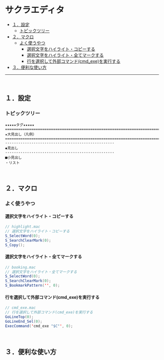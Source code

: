 # サクラエディタ

<!-- TOC -->

- [１．設定](#１．設定)
    - [トピックツリー](#トピックツリー)
- [２．マクロ](#２．マクロ)
    - [よく使うやつ](#よく使うやつ)
        - [選択文字をハイライト・コピーする](#選択文字をハイライト・コピーする)
        - [選択文字をハイライト・全てマークする](#選択文字をハイライト・全てマークする)
        - [行を選択して外部コマンド(cmd_exe)を実行する](#行を選択して外部コマンドcmd_exeを実行する)
- [３．便利な使い方](#３．便利な使い方)

<!-- /TOC -->
---
<br>
<!-- NEXT INDENT -->

<a id="markdown-１．設定" name="１．設定"></a>
## １．設定

<a id="markdown-トピックツリー" name="トピックツリー"></a>
### トピックツリー
```
★★★★★タグ★★★★★
====================================================================================================
★大見出し（凡例）
====================================================================================================
--------------------------------------------------
◆見出し
--------------------------------------------------
■小見出し
・リスト
```

<br>
<!-- NEXT INDENT -->

<a id="markdown-２．マクロ" name="２．マクロ"></a>
## ２．マクロ

<a id="markdown-よく使うやつ" name="よく使うやつ"></a>
### よく使うやつ

<a id="markdown-選択文字をハイライト・コピーする" name="選択文字をハイライト・コピーする"></a>
#### 選択文字をハイライト・コピーする

```java
// highlight.mac
// 選択文字をハイライト・コピーする
S_SelectWord(0);
S_SearchClearMark(0);
S_Copy();
```

<a id="markdown-選択文字をハイライト・全てマークする" name="選択文字をハイライト・全てマークする"></a>
#### 選択文字をハイライト・全てマークする

```java
// booking.mac
// 選択文字をハイライト・全てマークする
S_SelectWord(0);
S_SearchClearMark(0);
S_BookmarkPattern('', 0);
```

<a id="markdown-行を選択して外部コマンドcmd_exeを実行する" name="行を選択して外部コマンドcmd_exeを実行する"></a>
#### 行を選択して外部コマンド(cmd_exe)を実行する
```java
// cmd_exe.mac
// 行を選択して外部コマンド(cmd_exe)を実行する
GoLineTop(0);
GoLineEnd_Sel(0);
ExecCommand('cmd_exe "$C"', 0);
```

<br>
<!-- NEXT INDENT -->

<a id="markdown-３．便利な使い方" name="３．便利な使い方"></a>
## ３．便利な使い方

<br>
<!-- NEXT INDENT -->